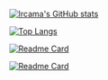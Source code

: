 [![Ircama's GitHub stats](https://github-readme-stats.vercel.app/api?username=Ircama&show_icons=true)](https://github.com/Ircama)

[![Top Langs](https://github-readme-stats.vercel.app/api/top-langs/?username=Ircama)](https://github.com/Ircama)

[![Readme Card](https://github-readme-stats.vercel.app/api/pin/?username=Ircama&repo=construct-gallery)](https://github.com/Ircama/construct-gallery)

[![Readme Card](https://github-readme-stats.vercel.app/api/pin/?username=Ircama&repo=raspberry-pi-sim800l-gsm-module)](https://github.com/Ircama/raspberry-pi-sim800l-gsm-module)
